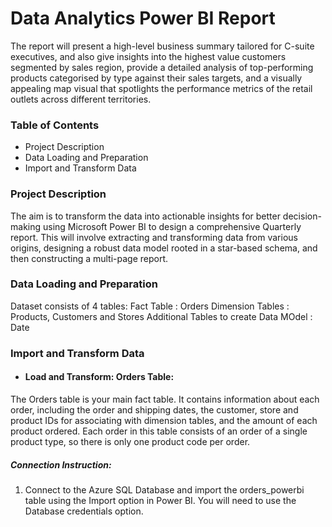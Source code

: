 # Data Analytics Power BI Report
The report will present a high-level business summary tailored for C-suite executives, and also give insights into the highest value customers segmented by sales region, provide a detailed analysis of top-performing products categorised by type against their sales targets, and a visually appealing map visual that spotlights the performance metrics of the retail outlets across different territories.

### Table of Contents
* Project Description
* Data Loading and Preparation
* Import and Transform Data

### Project Description
The aim is to transform the data into actionable insights for better decision-making using Microsoft Power BI to design a comprehensive Quarterly report. 
This will involve extracting and transforming data from various origins, designing a robust data model rooted in a star-based schema, and then constructing a multi-page report.

### Data Loading and Preparation
Dataset consists of 4 tables: 
Fact Table : Orders
Dimension Tables : Products, Customers and Stores
Additional Tables to create Data MOdel : Date

### Import and Transform Data
* #### Load and Transform: Orders Table:  
The Orders table is your main fact table. It contains information about each order, including the order and shipping dates, the customer, store and product IDs for associating with dimension tables, and the amount of each product ordered. Each order in this table consists of an order of a single product type, so there is only one product code per order.
##### Connection Instruction: 
1. Connect to the Azure SQL Database and import the orders_powerbi table using the Import option in Power BI. You will need to use the Database credentials option.

